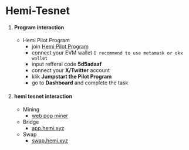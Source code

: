 # Hemi-Tesnet

1. #### Program interaction
   + Hemi Pilot Program
      - join [Hemi Pilot Program](https://points.absinthe.network/hemi/start)
      - connect your EVM wallet `I recommend to use metamask or okx wallet`
      - input refferal code **5d5adaaf**
      - connect your **X/Twitter** account
      - klik **Jumpstart the Pilot Program**
      - go to **Dashboard** and complete the task

3. #### hemi tesnet interaction
   + Mining
      - [web pop miner](https://pop-miner.hemi.xyz/manage)
   + Bridge
      - [app.hemi.xyz](https://app.hemi.xyz/en/tunnel/)
   + Swap
      - [swap.hemi.xyz](https://swap.hemi.xyz/)
